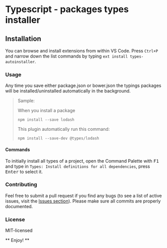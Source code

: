 # Typescript - packages types installer

## Installation 
You can browse and install extensions from within VS Code. Press `Ctrl+P` and narrow down the list commands by typing `ext install types-autoinstaller`.

### Usage
Any time you save either package.json or bower.json the typings packages will be installed/uninstalled automatically in the background.

> Sample:
> 
> When you install a package
> ```shell
> npm install --save lodash
> ```
> 
> This plugin automatically run this command: 
> ```shell
> npm install --save-dev @types/lodash
> ```
>  


#### Commands
To initially install all types of a project, open the Command Palette with <kbd>F1</kbd> and type in `Types: Install definitions for all dependencies`, press <kbd>Enter</kbd> to select it.

### Contributing
Feel free to submit a pull request if you find any bugs (to see a list of active issues, visit the [Issues section](https://github.com/jvitor83/types-autoinstaller/issues)).
Please make sure all commits are properly documented.

### License
MIT-licensed

** Enjoy! **
